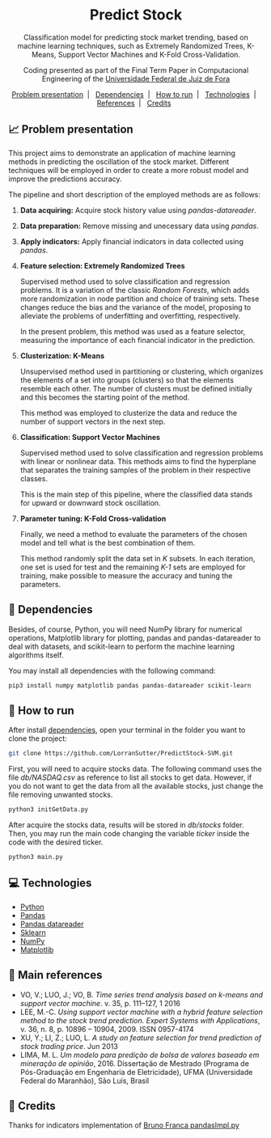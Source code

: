 <h1 align="center">
    Predict Stock
</h1>

<p align="center">
    Classification model for predicting stock market trending, based on machine learning techniques, such as Extremely Randomized Trees, K-Means, Support Vector Machines and K-Fold Cross-Validation.
</p>

<p align="center">
    Coding presented as part of the Final Term Paper in Computacional Engineering of the <a href='http://www.ufjf.br/ufjf/'>Universidade Federal de Juiz de Fora</a>
</p>

<p align="center">
    <a href="#chart_with_upwards_trend-problem-presentation">Problem presentation</a>&nbsp;&nbsp;|&nbsp;&nbsp;
    <a href="#pencil-dependencies">Dependencies</a>&nbsp;&nbsp;|&nbsp;&nbsp;
    <a href="#runner-how-to-run">How to run</a>&nbsp;&nbsp;|&nbsp;&nbsp;
    <a href="#computer-technologies">Technologies</a>&nbsp;&nbsp;|&nbsp;&nbsp;
    <a href="#book-main-references">References</a>&nbsp;&nbsp;|&nbsp;&nbsp;
    <a href="#cookie-credits">Credits</a>&nbsp;&nbsp;
</p>

## :chart_with_upwards_trend: Problem presentation

This project aims to demonstrate an application of machine learning methods in predicting the oscillation of the stock market. Different techniques will be employed in order to create a more robust model and improve the predictions accuracy.

The pipeline and short description of the employed methods are as follows:

1. **Data acquiring:** Acquire stock history value using *pandas-datareader*.

2. **Data preparation:** Remove missing and unecessary data using *pandas*.

3. **Apply indicators:** Apply financial indicators in data collected using *pandas*.

4. **Feature selection: Extremely Randomized Trees**

    Supervised method used to solve classification and regression problems. It is a variation of the classic *Random Forests*, which adds more randomization in node partition and choice of training sets. These changes reduce the bias and the variance of the model, proposing to alleviate the problems of underfitting and overfitting, respectively.

    In the present problem, this method was used as a feature selector, measuring the importance of each financial indicator in the prediction.

5. **Clusterization: K-Means**

    Unsupervised method used in partitioning or clustering, which organizes the elements of a set into groups (clusters) so that the elements resemble each other. The number of clusters must be defined initially and this becomes the starting point of the method.

    This method was employed to clusterize the data and reduce the number of support vectors in the next step.

6. **Classification: Support Vector Machines**

    Supervised method used to solve classification and regression problems with linear or nonlinear data. This methods aims to find the hyperplane that separates the training samples of the problem in their respective classes.
    
    This is the main step of this pipeline, where the classified data stands for upward or downward stock oscillation.

7. **Parameter tuning: K-Fold Cross-validation**

    Finally, we need a method to evaluate the parameters of the chosen model and tell what is the best combination of them.

    This method randomly split the data set in *K* subsets. In each iteration, one set is used for test and the remaining *K-1* sets are employed for training, make possible to measure the accuracy and tuning the parameters.

## :pencil: Dependencies

Besides, of course, Python, you will need NumPy library for numerical operations, Matplotlib library for plotting, pandas and pandas-datareader to deal with datasets, and scikit-learn to perform the machine learning algorithms itself.

You may install all dependencies with the following command:

```sh
pip3 install numpy matplotlib pandas pandas-datareader scikit-learn
```

## :runner: How to run

After install <a href="#pencil-dependencies">dependencies</a>, open your terminal in the folder you want to clone the project:

```sh
git clone https://github.com/LorranSutter/PredictStock-SVM.git
```

First, you will need to acquire stocks data. The following command uses the file *db/NASDAQ.csv* as reference to list all stocks to get data. However, if you do not want to get the data from all the available stocks, just change the file removing unwanted stocks.

```sh
python3 initGetData.py
```

After acquire the stocks data, results will be stored in *db/stocks* folder. Then, you may run the main code changing the variable *ticker* inside the code with the desired ticker.

```sh
python3 main.py
```

## :computer: Technologies

- [Python](https://www.python.org/)
- [Pandas](https://pandas.pydata.org/)
- [Pandas datareader](https://pandas-datareader.readthedocs.io/en/latest/)
- [Sklearn](https://scikit-learn.org/stable/)
- [NumPy](https://numpy.org/)
- [Matplotlib](https://matplotlib.org/)

## :book: Main references

- VO, V.; LUO, J.; VO, B. *Time series trend analysis based on k-means and support vector machine*. v. 35, p. 111–127, 1 2016
- LEE, M.-C. *Using support vector machine with a hybrid feature selection method to the stock trend prediction. Expert Systems with Applications*, v. 36, n. 8, p. 10896 – 10904, 2009. ISSN 0957-4174
- XU, Y.; LI, Z.; LUO, L. *A study on feature selection for trend prediction of stock trading price*. Jun 2013
- LIMA, M. L. *Um modelo para predição de bolsa de valores baseado em mineração de opinião*, 2016. Dissertação de Mestrado (Programa de Pós-Graduação em Engenharia de Eletricidade), UFMA (Universidade Federal do Maranhão), São Luı́s, Brasil

## :cookie: Credits

Thanks for indicators implementation of [Bruno Franca pandasImpl.py](https://github.com/panpanpandas/ultrafinance/blob/master/ultrafinance/pyTaLib/pandasImpl.py)
